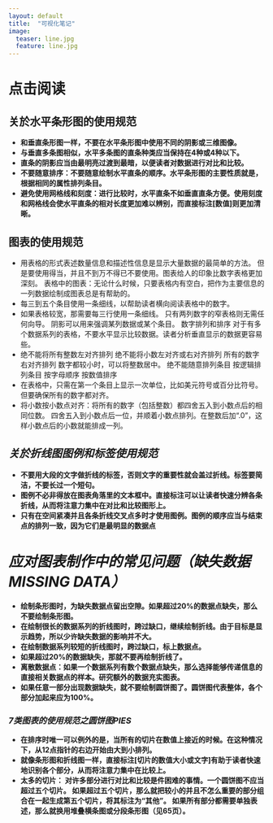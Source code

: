 ```yaml
---
layout: default
title:  "可视化笔记"
image:
  teaser: line.jpg
  feature: line.jpg
---
```


# 点击阅读

## **关於水平条形图的使用规范**

+ **和垂直条形图一样，不要在水平条形图中使用不同的阴影或三维图像。**
+ **与垂直多条图相似，水平多条图的直条种类应当保持在4种或4种以下。**
+ **直条的阴影应当由最明亮过渡到最暗，以便读者对数据进行对比和比较。**
+ **不要随意排序：不要随意绘制水平直条的顺序。水平条形图的主要性质就是，根据相同的属性排列条目。**
+ **避免使用网格线和刻度：进行比较时，水平直条不如垂直直条方便。使用刻度和网格线会使水平直条的相对长度更加难以辨别，而直接标注[数值]则更加清晰。**

## 图表的使用规范

+ 用表格的形式表述数量信息和描述性信息是显示大量数据的最简单的方法。
但是要使用得当，并且不到万不得已不要使用。图表给人的印象比数字表格更加深刻。
表格中的图表：无论什么时候，只要表格内有空白，把作为主要信息的一列数据绘制成图表总是有帮助的。
+ 每三到五个条目使用一条细线，以帮助读者横向阅读表格中的数字。
+ 如果表格较宽，那需要每三行使用一条细线。
只有两列数字的窄表格则无需任何向导。
阴影可以用来强调某列数据或某个条目。
数字排列和排序
对于有多个数据系列的表格，不要水平显示比较数据。读者分析垂直显示的数据更容易些。
+ 绝不能将所有整数左对齐排列
绝不能将小数左对齐或右对齐排列
所有的数字右对齐排列
数字都较小时，可以将整数居中。
绝不能随意排列条目
按逻辑排列条目
按字母顺序
按数值排序
+ 在表格中，只需在第一个条目上显示一次单位，比如美元符号或百分比符号。但要确保所有的数字都对齐。
+ 将小数按小数点对齐：将所有的数字（包括整数）都四舍五入到小数点后的相同位数。
四舍五入到小数点后一位，并顺着小数点排列。在整数后加“.0”，这样小数点后的小数就能排成一列。

## *关於折线图图例和标签使用规范*
+ **不要用大段的文字做折线的标签，否则文字的重要性就会盖过折线。标签要简洁，不要长过一个短句。**
+ **图例不必非得放在图表角落里的文本框中。直接标注可以让读者快速分辨各条折线，从而将注意力集中在对比和比较图形上。**
+ **只有在空间紧凑并且各条折线交叉点多时才使用图例。图例的顺序应当与结束点的排列一致，因为它们是最明显的数据点**

# *应对图表制作中的常见问题（缺失数据MISSING DATA）*
+ **绘制条形图时，为缺失数据点留出空隙。如果超过20%的数据点缺失，那么不要绘制条形图。**
+ **在绘制很长的数据系列的折线图时，跨过缺口，继续绘制折线。由于目标是显示趋势，所以少许缺失数据的影响并不大。**
+ **在绘制数据系列较短的折线图时，跨过缺口，标上数据点。**
+ **如果超过20%的数据缺失，那就不要再绘制折线了。**
+ **离散数据点：如果一个数据系列有数个数据点缺失，那么选择能够传递信息的直接相关数据点的样本。研究额外的数据充实图表。**
+ **如果任意一部分出现数据缺失，就不要绘制圆饼图了。圆饼图代表整体，各个部分加起来应为100%。**

### *7类图表的使用规范之圆饼图PIES*
+ **在排序时唯一可以例外的是，当所有的切片在数值上接近的时候。在这种情况下，从12点指针的右边开始由大到小排列。**
+ **就像条形图和折线图一样，直接标注[切片的数值大小或文字]有助于读者快速地识别各个部分，从而将注意力集中在比较上。**
+ **太多的切片：
对许多部分进行对比和比较是件困难的事情。一个圆饼图不应当超过五个切片。
如果超过五个切片，那么就把较小的并且不怎么重要的部分组合在一起生成第五个切片，将其标注为“其他”。
如果所有部分都需要单独表述，那么就换用堆叠横条图或分段条形图（见65页）。**

